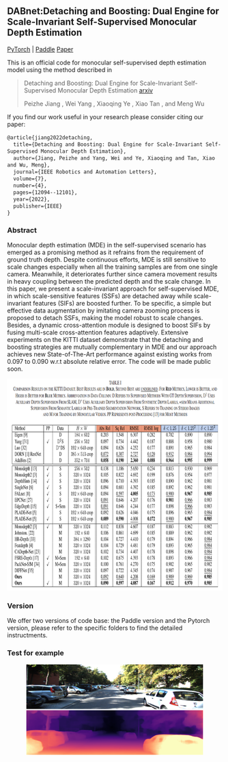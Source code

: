 ## DABnet:Detaching and Boosting: Dual Engine for Scale-Invariant Self-Supervised Monocular Depth Estimation

[PyTorch](https://github.com/AttackonMuggle/DaB_NET0/tree/main/Pytorch) |
[Paddle](https://github.com/AttackonMuggle/DaB_NET0/tree/main/Paddle)
[Paper](https://arxiv.org/abs/2210.03952v2)

This is an official code for monocular self-supervised depth estimation model using the method described in

> Detaching and Boosting: Dual Engine for Scale-Invariant Self-Supervised Monocular Depth Estimation [arxiv]([https://arxiv.org/abs/2210.03952](https://arxiv.org/abs/2210.03952v2))
>
> Peizhe Jiang , Wei Yang , Xiaoqing Ye , Xiao Tan , and Meng Wu

If you find our work useful in your research please consider citing our paper:

```
@article{jiang2022detaching,
  title={Detaching and Boosting: Dual Engine for Scale-Invariant Self-Supervised Monocular Depth Estimation},
  author={Jiang, Peizhe and Yang, Wei and Ye, Xiaoqing and Tan, Xiao and Wu, Meng},
  journal={IEEE Robotics and Automation Letters},
  volume={7},
  number={4},
  pages={12094--12101},
  year={2022},
  publisher={IEEE}
}
```



### Abstract

Monocular depth estimation (MDE) in the self-supervised scenario has emerged as a promising method as it refrains from the requirement of ground truth depth. Despite continuous efforts, MDE is still sensitive to scale changes especially when all the training samples are from one single camera. Meanwhile, it deteriorates further since camera movement results in heavy coupling between the predicted depth and the scale change. In this paper, we present a scale-invariant approach for self-supervised MDE, in which scale-sensitive features (SSFs) are detached away while scale-invariant features (SIFs) are boosted further. To be specific, a simple but effective data augmentation by imitating camera zooming process is proposed to detach SSFs, making the model robust to scale changes. Besides, a dynamic cross-attention module is designed to boost SIFs by fusing multi-scale cross-attention features adaptively. Extensive experiments on the KITTI dataset demonstrate that the detaching and boosting strategies are mutually complementary in MDE and our approach achieves new State-of-The-Art performance against existing works from 0.097 to 0.090 w.r.t absolute relative error. The code will be made public soon.

<div align="center">
<img src=./Pytorch/assets/compare.png width=842 height=495>
</div>


### Version
We offer two versions of code base: the Paddle version and the Pytorch version, please refer to the specific folders to find the detailed instructments.


### Test for example

<div align="center">
<img src=./Pytorch/assets/test.png width=414 height=104> 
<img src=./Pytorch/assets/disp_test.png width=414 height=104>
</div>
